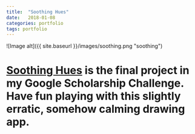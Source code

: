 ```yaml
---
title:  "Soothing Hues"
date:   2018-01-08
categories: portfolio
tags: portfolio
---
```

![Image alt]({{ site.baseurl }}/images/soothing.png "soothing")

# [Soothing Hues](http://randompixelartmaker.herokuapp.com) is the final project in my Google Scholarship Challenge. Have fun playing with this slightly erratic, somehow calming drawing app.